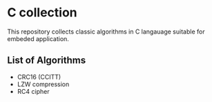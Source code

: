 # C collection

This repository collects classic algorithms in C langauage suitable
for embeded application.

## List of Algorithms

- CRC16 (CCITT)
- LZW compression
- RC4 cipher
